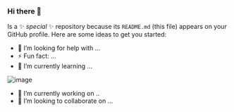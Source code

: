 ### Hi there 👋
Is a ✨ _special_ ✨ repository because its `README.md` (this file) appears on your GitHub profile.
Here are some ideas to get you started:



- 🤔 I’m looking for help with ...
- ⚡ Fun fact: ...
- 🌱 I’m currently learning ...

![image](https://github.com/JeanPierreSV/JeanPierreSV/assets/80585738/f1b78aad-f0b8-44b0-94f2-540d2f2c25b9)


- 🔭 I’m currently working on ..
- 👯 I’m looking to collaborate on ...

